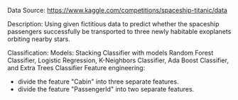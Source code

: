 Data Source: https://www.kaggle.com/competitions/spaceship-titanic/data

Description: Using given fictitious data to predict whether the spaceship passengers successfully be transported to three newly habitable exoplanets orbiting nearby stars.

Classification:
Models: Stacking Classifier with models Random Forest Classifier, Logistic Regression, K-Neighbors Classifier, Ada Boost Classifier, and Extra Trees Classifier
Feature engineering: 
- divide the feature "Cabin" into three separate features. 
- divide the feature "PassengerId" into two separate features. 
